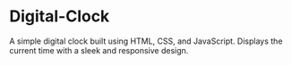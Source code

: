 # Digital-Clock
A simple digital clock built using HTML, CSS, and JavaScript. Displays the current time with a sleek and responsive design.
